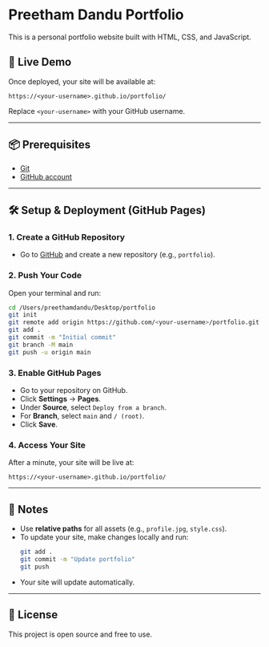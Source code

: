 # Preetham Dandu Portfolio

This is a personal portfolio website built with HTML, CSS, and JavaScript.

## 🚀 Live Demo
Once deployed, your site will be available at:
```
https://<your-username>.github.io/portfolio/
```
Replace `<your-username>` with your GitHub username.

---

## 📦 Prerequisites
- [Git](https://git-scm.com/)
- [GitHub account](https://github.com/)

---

## 🛠️ Setup & Deployment (GitHub Pages)

### 1. Create a GitHub Repository
- Go to [GitHub](https://github.com/) and create a new repository (e.g., `portfolio`).

### 2. Push Your Code
Open your terminal and run:
```sh
cd /Users/preethamdandu/Desktop/portfolio
git init
git remote add origin https://github.com/<your-username>/portfolio.git
git add .
git commit -m "Initial commit"
git branch -M main
git push -u origin main
```

### 3. Enable GitHub Pages
- Go to your repository on GitHub.
- Click **Settings** → **Pages**.
- Under **Source**, select `Deploy from a branch`.
- For **Branch**, select `main` and `/ (root)`.
- Click **Save**.

### 4. Access Your Site
After a minute, your site will be live at:
```
https://<your-username>.github.io/portfolio/
```

---

## 📝 Notes
- Use **relative paths** for all assets (e.g., `profile.jpg`, `style.css`).
- To update your site, make changes locally and run:
  ```sh
  git add .
  git commit -m "Update portfolio"
  git push
  ```
- Your site will update automatically.

---

## 📄 License
This project is open source and free to use. 